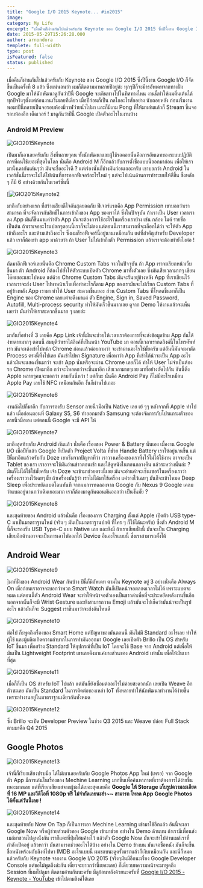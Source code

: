 ```yaml
---
title: "Google I/O 2015 Keynote... #io2015"
image:
category: My Life
excerpt: "เมื่อคืนก็ผ่านกันไปแล้วครับกับ Keynote ของ Google I/O 2015 ซึ่งปีนี้งาน Google I/O ก็จัดขึ้นเป็นครั้งที่ 8 แล้ว"
date: 2015-05-29T15:26:28.000
author: arnondora
templete: full-width
type: post
isFeatured: false
status: published
---
```


เมื่อคืนก็ผ่านกันไปแล้วครับกับ Keynote ของ Google I/O 2015 ซึ่งปีนี้งาน Google I/O ก็จัดขึ้นเป็นครั้งที่ 8 แล้ว ซึ่งแน่นอนว่า ผมก็ติดตามมาหลายปีอยู่ล่ะ ทุกๆปีก็จะมีารอัพเดทจากทางฝั่ง Google มาให้นักพัฒนาดูกันว่าปีนี้ Google จะเดินทางไปในทิศทางไหน งานนี้ทำให้ผมตื่นเต้นได้ทุกปีจริงๆตั้งแต่ก่อนงานเริ่มเลยทีเดียว เมื่อปีก่อนก็เป็น กลไกอะไรสักอย่าง นับถอยหลัง ก่อนเริ่มงาน พอมาปีนี้กลายเป็นจอรอบห้องมีวาฬว่ายน้ำไปมา และก็มีเกม Pong ที่ให้มาเล่นแล้วก็ Stream ขึ้นจอรอบห้องอีก เด็ดเวอร์ ! มาดูกันว่าปีนี้ Google เปิดตัวอะไรในงานบ้าง

### **Android M Preview**

![GIO2015Keynote](./GIO2015Keynote.png)

เปิดมาก็เอาเลยครับกับ สิ่งที่หลายๆคน ทั้งนักพัฒนาและผู้ใช้รอคอยนั้นคือการอัพเดทของระบบปฏิบัติการที่คนใช้เยอะที่สุดในโลก นั่นคือ Android M ก็อีกแล้วกับการตั้งชื่อแบบนี้ออกมาก่อน เพื่อให้เรามานั่งเดากันเล่นๆว่า มันจะชื่ออะไรดี ? แต่เร่องนั้นก็ช่างมันก่อนเถอะครับ เขาบอกว่า Android ในเวอร์ชั่นนี้เราจะไม่ได้ไปเน้นที่การออกฟีเจอร์อะไรใหม่ ๆ แต่จะไปเน้นด้านการทำระบบให้ดีขึ้น ซึ่งหลัก ๆ ก็มี 6 อย่างด้วยกันในเวอร์ชั่นนี้

[![GIO2015Keynote2](./GIO2015Keynote2.png)

มาถึงกับอย่างแรก ที่สร้างเสียงดีใจอันสุดยอดกับ ฟีเจอร์แรกคือ App Permission เขาบอกว่าเราสามารถ ที่จะจัดการกับสิทธิ์ในการเข้าถึงของ App ของเราได้ ซึ่งในปัจจุบัน ถ้าเราเป็น User เวลาเราลง App มันก็ขึ้นมาแค่ว่าตัว App มันจะต้องการใช้อะไรในเครื่องเราบ้าง เช่น กล้อง ไมค์ รายชื่อ เป็นต้น ถ้าเราเจออะไรแปลกๆตอนนี้เราก็จะไม่ลง แต่ตอนนี้เราสามารถที่จะเลือกได้ว่า จะให้ตัว App เข้าถึงอะไร และห้ามเข้าถึงอะไร ซึ่งผมก็รอฟีเจอร์นี้อยู่นานเหมือนกัน แต่ที่สำคัญสำหรับ Developer แล้ว เราก็ต้องทำ app มาด้วยว่า ถ้า User ไม่ให้เข้าถึงตัว Permission แล้วเราจะต้องทำยังไงต่อ !

![GIO2015Keynote3](./GIO2015Keynote3.png)

ถัดมาอีกฟีเจอร์เลยนั่นคือ Chrome Custom Tabs จากในปัจจุบัน ถ้า App เราจะเรียกหน้าเว็บขึ้นมา ตัว Android ก็ต้องไปสั่งให้ตัวระบบเปิดตัว Chrome มาทั้งตัวเลย ซึ่งมันเสียเวลามากๆ เขียนโค๊ตเยอะแยะไปหมด แต่ด้วย Chrome Custom Tabs มันจะรันอยู่ข้างหลัง App ที่เราเขียนไว้ เวลาเราจะส่ง User ไปหาหน้าเว็บเพื่อทำอะไรก็ตาม App ของเรามันจะไปเรียก Custom Tabs ที่อยู่ข้างหลัง App เรามา ทำให้ User สะดวกขึ้นเยอะ ส่วน Custom Tabs ที่โหลดขึ้นมาก็เป็น Engine ของ Chrome เลยแต่จะดึงมาแค่ ตัว Engine, Sign in, Saved Password, Autofill, Multi-process security ทำให้มันเร็วขึ้นมากเลย ดูจาก Demo ให้งานแล้วจะเห็นเลยว่า มันทำให้เราสะดวกขึ้นมาก ๆ เลยล่ะ

![GIO2015Keynote4](./GIO2015Keynote4.png)

มากันที่อย่างที่ 3 เลยคือ App Link เจ้านี้มันจะช่วยให้เวลาเราต้องการที่จะส่งข้อมูลข้าม App กันได้ง่ายดายมากๆ ตอนนี้ สมมุติว่าเราได้ลิงค์ที่เป็นหน้า YouTube มา ตอนนี้เวลาเรากดลิงค์นี้ในโทรศัพท์เรา มันจะเด้งเข้าไปหน้า Chrome ก่อนแล้วค่อยถามว่า จะเข้าผ่านอะไรใช่มั้ยครับ แต่อันนี้มันจะมาตัด Process ตรงนี้ทิ้งไปเลย มันเข้าไปหา Signature เพื่อหาว่า App ที่เข้าได้น่าจะเป็น App อะไร แล้วมันจะแสดงขึ้นมาว่า จะเข้า App นั่นหรือจะผ่าน Chrome เลยก็ได้ ทำให้ User ไม่จำเป็นต้องรอ Chrome เปิดมาอีก กว่าจะโหลดกว่าจะขึ้นมาอีก เสียเวลามากๆเลย มาที่อย่างถัดไปกัน อันนี้ติ่ง Apple หลายๆคนจะบอกว่า ตามกันนี่หว่า ! แต่ก็นะ นั่นคือ Android Pay ก็ไม่มีอะไรเหมือน Apple Pay เลยใช้ NFC เหมือนกันอีก งั้นก็ผ่านไปเถอะ

![GIO2015Keynote6](./GIO2015Keynote6.png)

งานถัดไปก็มาอีก กับการรองรับ Sensor ลายนิ้วมือเป็น Native เลย เย้ ๆๆ หลังจากที่ Apple ทำไปแล้ว เมื่อก่อนตอนที่ Galaxy S5, S6 ทำออกมาตัว Samsung จะต้องจัดการกับโปรแกรมตัวของลายนิ้วมือเอง แต่ตอนนี้ Google จะมี API ให้

![GIO2015Keynote7](./GIO2015Keynote7.png)

มาถึงสุดท้ายกับ Android กันแล้ว นั่นคือ เรื่องของ Power & Battery นั่นเอง เมื่องาน Google I/O เมื่อปีที่แล้ว Google ก็เปิดตัว Project Volta ที่ช่วย Handle Battery เราให้อยู่นานขึ้น แต่ปีนี้มาอีกแล้วครับกับ Doze เขาเริ่มจากปัญหาที่ว่า เราวางเครื่องของเราทิ้งไว้ไม่ได้ใช้งาน อาจจะเป็น Tablet ของเรา เราอาจจะใช้มันอ่านข่าวตอนเช้า และใช้ดูหนังในตอนกลางคืน
แล้วระหว่างนั้นล่ะ ?
มันก็ไม่ได้ใช้ใช่มั้ยครับ เจ้า Doze จะเข้ามาช่วยตรงนี้เลย มันจะอ่านค่าจะเซ็นเซอร์ในเครื่องเราว่า เครื่องเราวางไว้เฉยๆมั้ย ถ้าเครื่องมันรู้ว่า เราไม่ได้มาใช้เครื่อง แค่วางไว้เฉยๆ มันก็จะเข้าโหมด Deep Sleep เพื่อประหยัดแบตโดนทันที จากผมการทดลองจาก Google กับ Nexus 9 Google เคลมว่าแบตอยู่นานกว่าเดิมเยอะมาก เราก็ต้องมาดูกันตอนมันออกว่า เป็นงั้นมั้ย ?

![GIO2015Keynote8](./GIO2015Keynote8.png)

และสุดท้ายของ Android แล้วนั่นคือ เรื่องของการ Charging ตั้งแต่ Apple เปิดตัว USB type-C มาเป็นมาตราฐานใหม่ (จริง ๆ มันเป็นมาตราฐานปกติ ที่ใคร ๆ ก็ใช้ได้นะครับ) ซึ่งตัว Android M นี้ก็จะรองรับ USB Type-C แบบ Native เลย และยังมี ถ้าเราเสียบฝั่งนี้ มันจะเป็น Charging เสียบอีกด้านอาจจะเป็นการเอาไฟออกให้ Device อื่นอะไรแบบนี้ ซึ่งเราสามารถตั้งได้

## Android Wear

![GIO2015Keynote9](./GIO2015Keynote9.png)

]มาที่ฝั่งของ Android Wear กันบ้าง ปีนี้ก็มีอัพเดท ตามใน Keynote อยู่ 3 อย่างนั่นคือ Always On เมื่อก่อนเราอาจจะบอกว่าพวก Smart Watch มันก็เปิดหน้าจอตลอดเวลาไม่ได้ เพราะแบตจะหมด แต่ตอนนี้ตัว Android Wear จะทำให้หน้าจอตัวเองเป็นขาวดำเพื่อที่จะประหยัดพลังงานขึ้นอีก นอกจากนั้นก็จะมี Wrist Gesture และยังสามารถวาด Emoji แล้วมันจะไปเช็คว่ามันน่าจะเป็นรูปอะไร แล้วมันก็จะ Suggest เราขึ้นมาว่าจะส่งอันไหนดี

![GIO2015Keynote10](./GIO2015Keynote10.png)

ต่อไป ก็ะพูดถึงเรื่องของ Smart Home แต่ปัญหาของมันตอนนี้ มันไม่มี Standard อะไรเลย ทำให้ผู้ใช้ และผู้ผลิตเกิดความลำบากในการทำมันออกมา Google เลยเปิดตัว Brillo เป็น OS สำหรับ IoT ขึ้นมา เพื่อสร้าง Standard ให้อุปกรณ์ที่เป็น IoT โดยจะใช้ Base จาก Android แต่เพื่อให้มันเป็น Lightweight Footprint เขาเลยดึงมาแค่บางส่วนของ Android เท่านั้น เพื่อให้มันเบาที่สุด

![GIO2015Keynote11](./GIO2015Keynote11.png)

เมื่อกี้ก็เป็น OS สำหรับ IoT ไปแล้ว แต่มันก็ยังเชื่อมต่ออะไรไม่ค่อยสะดวกนัก เลยเปิด Weave อีกตัวซะเลย มันเป็น Standard ในการติดต่อของเหล่า IoT ทั้งหลายทำให้นักพัฒนาทำงานได้ง่ายขึ้น เพราะทำงานอยู่ในมาตราฐานเดียวกันทั้งหมด

![GIO2015Keynote12](./GIO2015Keynote12.png)

ซึ่ง Brillo จะเปิด Developer Preview ในช่วง Q3 2015 และ Weave ปล่อย Full Stack ตามมาคือ Q4 2015

## Google Photos

![GIO2015Keynote13](./GIO2015Keynote13.png)

เจ้านี่ก็เรียกเสียงปรบมือ ได้ไม่เบาเลยครับกับ Google Photos App ใหม่ (เหรอ) จาก Google ตัว App มีการเล่นในเรื่องของ Mechine Learning มากขึ้นเพื่อค้นหาภาพที่เราต้องการได้ง่ายขึ้นเยอะมากเลย แต่ที่เรียกเสียงเฮจากผู้ชมได้เยอะสุดเลยคือ **Google ให้ Storage เก็บรูปความละเอียดที่ 16 MP และวีดีโอที่ 1080p ฟรี ไม่จำกัดเลยนะฮ่า~~ สามารถ โหลด App Google Photos ได้ตั้งแต่วันนี้เลย !**

![GIO2015Keynote14](./GIO2015Keynote14.png)

และสุดท้ายกับ Now On Tap ก็เป็นการเอา Mechine Learning เข้ามาใช้อีกแล้ว อันนี้จะเอา Google Now หรือผู้ช่วยส่วนตัวของ Google เข้ามาช่วย อย่างใน Demo ด้านบน ถ้าเรามีเพื่อนส่งเมล์มาชวนไปดูหนังกัน เราก็แตะที่ปุ่มโฮมค้างไว้ แล้วตัว Google Now มันจะเข้าไปอ่านเมล์เราที่กำลังเปิดอยู่ แล้วหาว่า มันสามารถช่วยอะไรได้บ้าง อย่างใน Demo ข้างบน มันเจอชื่อหนัง มันก็จะขึ้นชื่อหนังพร้อมกับลิงค์ไปหา IMDB อะไรแบบนี้ ผมชอบนะดูครั้งแรกแล้วก็เงิบเหมือนกัน
และนี่ก็หมดแล้วครับกับ Keynote จากงาน Google I/O 2015 (จริงๆมันมีอีกนะเรื่อง Google Developer Console แต่ขอไม่พูดถึงล่ะกัน  เดี๋ยวจะยาวกว่านี้เยอะเลย) ก็เดี๋ยวบทความหน้าจะมาพูดถึง Session ที่ผมไปดูมา ติดตามอ่านกันนะครับ
มีดูย้อนหลังด้วยนะครับที่ [Google I/O 2015 - Keynote - YouTube][14] เข้าไปตามลิงค์ได้เลย

[14]: https://www.google.co.th/url?sa=t&rct=j&q=&esrc=s&source=video&cd=3&cad=rja&uact=8&ved=0CDAQtwIwAg&url=https%3A%2F%2Fwww.youtube.com%2Fwatch%3Fv%3D7V-fIGMDsmE&ei=PyFoVauEGpTnuQSBpYPoCw&usg=AFQjCNEoP5pqapKi3qaMy-B2Vc0FcPgNMA&sig2=JHDLnLEF5ARoyAPhHRn-Eg&bvm=bv.94455598,d.c2E
